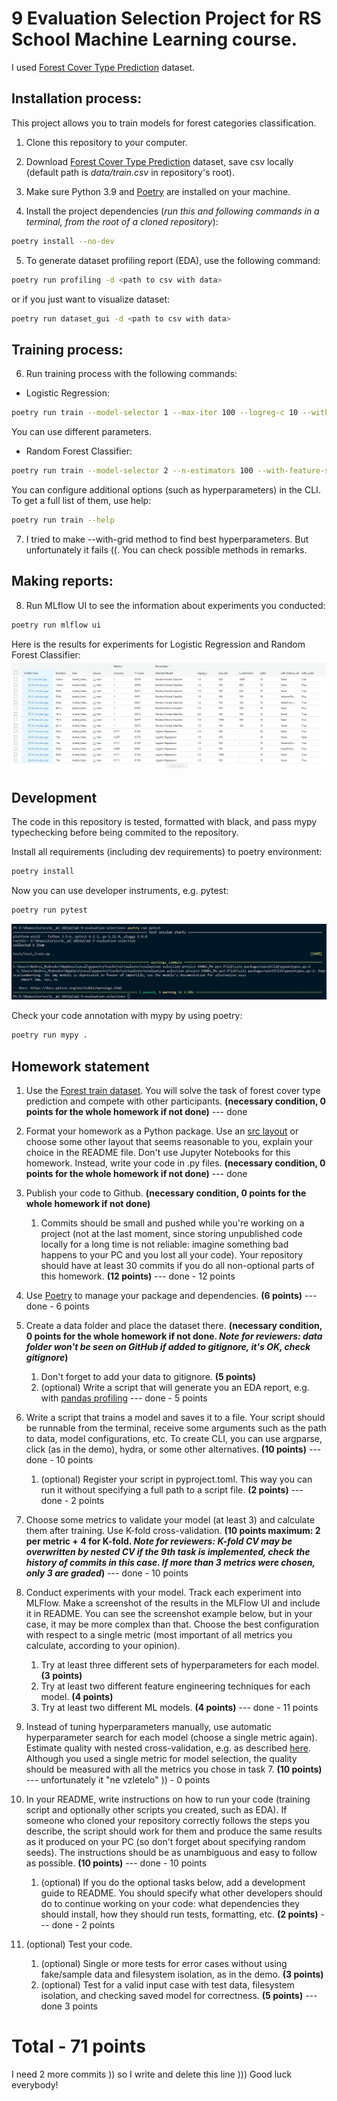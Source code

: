 # 9 Evaluation Selection Project for RS School Machine Learning course.

I used [Forest Cover Type Prediction](https://www.kaggle.com/competitions/forest-cover-type-prediction/) dataset.

## Installation process:

This project allows you to train models for forest categories classification.

1. Clone this repository to your computer.

2. Download [Forest Cover Type Prediction](https://www.kaggle.com/competitions/forest-cover-type-prediction/) dataset, save csv locally (default path is *data/train.csv* in repository's root).

3. Make sure Python 3.9 and [Poetry](https://python-poetry.org/docs/) are installed on your machine.

4. Install the project dependencies (*run this and following commands in a terminal, from the root of a cloned repository*):
```sh
poetry install --no-dev
```
5. To generate dataset profiling report (EDA), use the following command:
```sh
poetry run profiling -d <path to csv with data>
```
or if you just want to visualize dataset:
```sh
poetry run dataset_gui -d <path to csv with data>
```

## Training process:

6. Run training process with the following commands:

- Logistic Regression:
```sh
poetry run train --model-selector 1 --max-iter 100 --logreg-c 10 --with-feature-selection 0
```
You can use different parameters.

- Random Forest Classifier:
```sh
poetry run train --model-selector 2 --n-estimators 100 --with-feature-selection 0
```

You can configure additional options (such as hyperparameters) in the CLI. To get a full list of them, use help:
```sh
poetry run train --help
```

7. I tried to make --with-grid method to find best hyperparameters. But unfortunately it fails ((.
You can check possible methods in remarks.

## Making reports:

8. Run MLflow UI to see the information about experiments you conducted:
```sh
poetry run mlflow ui
```

Here is the results for experiments for Logistic Regression and Random Forest Classifier:
![results](info/experiments.png)

## Development

The code in this repository is tested, formatted with black, and pass mypy typechecking before being commited to the repository.

Install all requirements (including dev requirements) to poetry environment:
```sh
poetry install
```
Now you can use developer instruments, e.g. pytest:
```sh
poetry run pytest
```
![tests](info/tests.png)

Check your code annotation with mypy by using poetry:
```sh
poetry run mypy .
```

## Homework statement

1. Use the [Forest train dataset](https://www.kaggle.com/competitions/forest-cover-type-prediction). You will solve the task of forest cover type prediction and compete with other participants. **(necessary condition, 0 points for the whole homework if not done)**
--- done

2. Format your homework as a Python package. Use an [src layout](https://blog.ionelmc.ro/2014/05/25/python-packaging/#the-structure) or choose some other layout that seems reasonable to you, explain your choice in the README file. Don't use Jupyter Notebooks for this homework. Instead, write your code in .py files. **(necessary condition, 0 points for the whole homework if not done)**
--- done

3. Publish your code to Github. **(necessary condition, 0 points for the whole homework if not done)**
    1. Commits should be small and pushed while you're working on a project (not at the last moment, since storing unpublished code locally for a long time is not reliable: imagine something bad happens to your PC and you lost all your code). Your repository should have at least 30 commits if you do all non-optional parts of this homework. **(12 points)**
--- done - 12 points

4. Use [Poetry](https://python-poetry.org/) to manage your package and dependencies. **(6 points)**
--- done - 6 points

5. Create a data folder and place the dataset there. **(necessary condition, 0 points for the whole homework if not done. *Note for reviewers: data folder won't be seen on GitHub if added to gitignore, it's OK, check gitignore*)**
    1. Don't forget to add your data to gitignore. **(5 points)**
    2. (optional) Write a script that will generate you an EDA report, e.g. with [pandas profiling](https://pandas-profiling.github.io/pandas-profiling/docs/master/rtd/)
--- done - 5 points

6. Write a script that trains a model and saves it to a file. Your script should be runnable from the terminal, receive some arguments such as the path to data, model configurations, etc. To create CLI, you can use argparse, click (as in the demo), hydra, or some other alternatives. **(10 points)**
--- done - 10 points

    1. (optional) Register your script in pyproject.toml. This way you can run it without specifying a full path to a script file. **(2 points)**
	 --- done - 2 points

7. Choose some metrics to validate your model (at least 3) and calculate them after training. Use K-fold cross-validation. **(10 points maximum: 2 per metric + 4 for K-fold. *Note for reviewers: K-fold CV may be overwritten by nested CV if the 9th task is implemented, check the history of commits in this case. If more than 3 metrics were chosen, only 3 are graded*)**
--- done - 10 points

8. Conduct experiments with your model. Track each experiment into MLFlow. Make a screenshot of the results in the MLFlow UI and include it in README. You can see the screenshot example below, but in your case, it may be more complex than that. Choose the best configuration with respect to a single metric (most important of all metrics you calculate, according to your opinion). 
    1. Try at least three different sets of hyperparameters for each model. **(3 points)**
    2. Try at least two different feature engineering techniques for each model. **(4 points)**
    3. Try at least two different ML models. **(4 points)**
--- done - 11 points	

9. Instead of tuning hyperparameters manually, use automatic hyperparameter search for each model (choose a single metric again). Estimate quality with nested cross-validation, e.g. as described [here](https://machinelearningmastery.com/nested-cross-validation-for-machine-learning-with-python/). Although you used a single metric for model selection, the quality should be measured with all the metrics you chose in task 7. **(10 points)**
--- unfortunately it "ne vzletelo" )) - 0 points

10. In your README, write instructions on how to run your code (training script and optionally other scripts you created, such as EDA). If someone who cloned your repository correctly follows the steps you describe, the script should work for them and produce the same results as it produced on your PC (so don't forget about specifying random seeds). The instructions should be as unambiguous and easy to follow as possible. **(10 points)**
--- done - 10 points

    1. (optional) If you do the optional tasks below, add a development guide to README. You should specify what other developers should do to continue working on your code: what dependencies they should install, how they should run tests, formatting, etc. **(2 points)**
	 --- done - 2 points

11. (optional) Test your code. 
    1. (optional) Single or more tests for error cases without using fake/sample data and filesystem isolation, as in the demo. **(3 points)**
    2. (optional) Test for a valid input case with test data, filesystem isolation, and checking saved model for correctness. **(5 points)**
	 --- done 3 points

# Total - 71 points

I need 2 more commits )) so I write and delete this line ))) Good luck everybody!